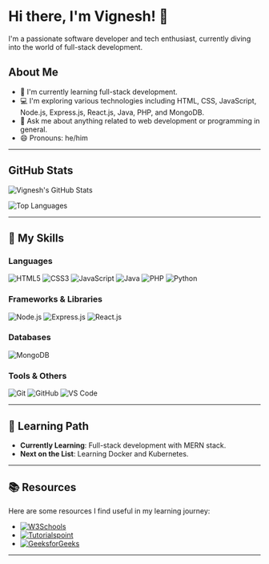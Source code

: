 <!-- Your Name -->
# Hi there, I'm Vignesh! 👋

I'm a passionate software developer and tech enthusiast, currently diving into the world of full-stack development.

## About Me

- 🌱 I'm currently learning full-stack development.
- 💻 I'm exploring various technologies including HTML, CSS, JavaScript, Node.js, Express.js, React.js, Java, PHP, and MongoDB.
- 💬 Ask me about anything related to web development or programming in general.
- 😄 Pronouns: he/him

---

## GitHub Stats

![Vignesh's GitHub Stats](https://github-readme-stats.vercel.app/api?username=Dev-VigneshG&show_icons=true&theme=dark)

![Top Languages](https://github-readme-stats.vercel.app/api/top-langs/?username=Dev-VigneshG&layout=compact&theme=dark)

---

## 🚀 My Skills

### Languages
![HTML5](https://img.shields.io/badge/-HTML5-E34F26?style=flat-square&logo=html5&logoColor=white)
![CSS3](https://img.shields.io/badge/-CSS3-1572B6?style=flat-square&logo=css3)
![JavaScript](https://img.shields.io/badge/-JavaScript-black?style=flat-square&logo=javascript)
![Java](https://img.shields.io/badge/-Java-black?style=flat-square&logo=java)
![PHP](https://img.shields.io/badge/-PHP-black?style=flat-square&logo=php)
![Python](https://img.shields.io/badge/-Python-black?style=flat-square&logo=python)

### Frameworks & Libraries
![Node.js](https://img.shields.io/badge/-Node.js-43853d?style=flat-square&logo=node.js&logoColor=white)
![Express.js](https://img.shields.io/badge/-Express.js-black?style=flat-square&logo=express&logoColor=white)
![React.js](https://img.shields.io/badge/-React.js-black?style=flat-square&logo=react&logoColor=61DAFB)

### Databases
![MongoDB](https://img.shields.io/badge/-MongoDB-black?style=flat-square&logo=mongodb)

### Tools & Others
![Git](https://img.shields.io/badge/-Git-black?style=flat-square&logo=git)
![GitHub](https://img.shields.io/badge/-GitHub-181717?style=flat-square&logo=github)
![VS Code](https://img.shields.io/badge/-VS%20Code-007ACC?style=flat-square&logo=visual-studio-code)

---

## 🌱 Learning Path

- **Currently Learning**: Full-stack development with MERN stack.
- **Next on the List**: Learning Docker and Kubernetes.

---

## 📚 Resources

Here are some resources I find useful in my learning journey:

- [![W3Schools](https://img.shields.io/badge/-W3Schools-green?style=flat-square&logo=w3schools&logoWidth=40)](https://www.w3schools.com/)
- [![Tutorialspoint](https://img.shields.io/badge/-Tutorialspoint-blue?style=flat-square&logo=tutorialspoint&logoWidth=40)](https://www.tutorialspoint.com/)
- [![GeeksforGeeks](https://img.shields.io/badge/-GeeksforGeeks-blue?style=flat-square&logo=geeksforgeeks&logoWidth=40)](https://www.geeksforgeeks.org/)


---



